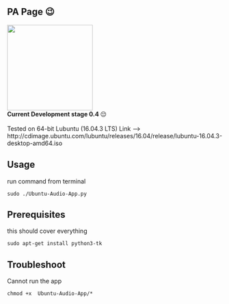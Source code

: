 ## PA Page 😉
<img src="https://drive.google.com/uc?id=13E7-KG6XG47tCaDkSI5JzPCjzf3TUZ87" width="auto" height="200"/>
<br>
 <strong>Current Development stage 0.4 </strong> 😔
<br>
<br>
Tested on 64-bit Lubuntu (16.04.3 LTS) Link -->
<br>
http://cdimage.ubuntu.com/lubuntu/releases/16.04/release/lubuntu-16.04.3-desktop-amd64.iso
<br>

## Usage

run command from terminal
```
sudo ./Ubuntu-Audio-App.py
```

## Prerequisites

this should cover everything
```
sudo apt-get install python3-tk
```

## Troubleshoot

Cannot run the app
```
chmod +x  Ubuntu-Audio-App/*
```
